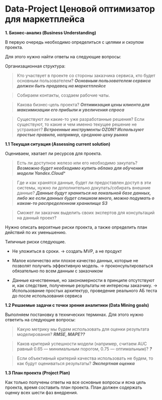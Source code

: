 # Data-Project Ценовой оптимизатор для маркетплейса
**1.  Бизнес-анализ (Business Understanding)**

В первую очередь необходимо определиться с целями и скоупом проекта.

Для этого нужно найти ответы на следующие вопросы:

Организационная структура: 
> Кто участвует в проекте со стороны заказчика сервиса, кто будет основным пользователем? ***Основным пользователем сервиса должен быть продавец на маркетплейсе***

>Собираем контакты, создаем рабочие чаты.

>Какова бизнес-цель проекта? ***Оптимизация цены клиента для максимизации его прибыли и увеличения спроса***

> Существуют ли какие-то уже разработанные решения? Если существуют, то какие и чем именно текущее решение не устраивает? ***Встроенные инструменты OZON? Используют простые правила, например, среднюю цену рынка***

**1.1 Текущая ситуация (Assessing current solution)**

Оцениваем, хватает ли ресурсов для проекта.

>Есть ли доступное железо или его необходимо закупать? ***Возможно будет необходимо купить облако для обучения модели Yandex.Cloud****

>Где и как хранятся данные, будет ли предоставлен доступ в эти системы, нужно ли дополнительно докупать/собирать
внешние данные? ***Данные будут храниться на локальной базе данных, либо же если данных будет слишком много, можно подумать о каком-то распределенном хранилище S3***


> Сможет ли заказчик выделить своих экспертов для консультаций на данный проект?

Нужно описать вероятные риски проекта, а также определить план действий по их уменьшению.

Типичные риски следующие.

- Не уложиться в сроки. -> создать MVP, а не продукт

- Малое количество или плохое качество данных, которые не позволят получить эффективную модель. -> проконсультироваться обязательно по всем данным с заказчиком

- Данные качественные, но закономерности в принципе отсутствуют и, как следствие, полученные результаты не
интересны заказчику. -> Использование простых архитектур, проведение реального АБ теста до после использования сервиса


**1.2 Решаемые задачи с точки зрения аналитики (Data Mining goals)**

Выполняем постановку в технических терминах. Для этого нужно ответить на следующие вопросы:

> Какую метрику мы будем использовать для оценки результата моделирования? ***RMSE, MAPE??***

> Каков критерий успешности модели (например, считаем AUC равный 0.65 — минимальным порогом, 0.75 —
оптимальным)? ***?***

> Если объективный критерий качества использовать не будем, то как будут оцениваться результаты? ***Экспертная оценка***

**1.3 План проекта (Project Plan)**

Как только получены ответы на все основные вопросы и ясна цель проекта, время составить план проекта. План должен содержать оценку всех шести фаз внедрения.
